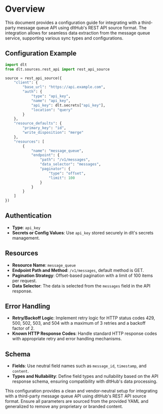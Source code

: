 # Overview

This document provides a configuration guide for integrating with a third-party message queue API using dltHub's REST API source format. The integration allows for seamless data extraction from the message queue service, supporting various sync types and configurations.

## Configuration Example

```python
import dlt
from dlt.sources.rest_api import rest_api_source

source = rest_api_source({
    "client": {
        "base_url": "https://api.example.com",
        "auth": {
            "type": "api_key",
            "name": "api_key",
            "api_key": dlt.secrets["api_key"],
            "location": "query"
        }
    },
    "resource_defaults": {
        "primary_key": "id",
        "write_disposition": "merge"
    },
    "resources": [
        {
            "name": "message_queue",
            "endpoint": {
                "path": "/v1/messages",
                "data_selector": "messages",
                "paginator": {
                    "type": "offset",
                    "limit": 100
                }
            }
        }
    ]
})
```

## Authentication

- **Type**: `api_key`
- **Secrets or Config Values**: Use `api_key` stored securely in dlt's secrets management.

## Resources

- **Resource Name**: `message_queue`
- **Endpoint Path and Method**: `/v1/messages`, default method is GET.
- **Pagination Strategy**: Offset-based pagination with a limit of 100 items per request.
- **Data Selector**: The data is selected from the `messages` field in the API response.

## Error Handling

- **Retry/Backoff Logic**: Implement retry logic for HTTP status codes 429, 500, 502, 503, and 504 with a maximum of 3 retries and a backoff factor of 2.
- **Known HTTP Response Codes**: Handle standard HTTP response codes with appropriate retry and error handling mechanisms.

## Schema

- **Fields**: Use neutral field names such as `message_id`, `timestamp`, and `content`.
- **Types and Nullability**: Define field types and nullability based on the API response schema, ensuring compatibility with dltHub's data processing.

This configuration provides a clean and vendor-neutral setup for integrating with a third-party message queue API using dltHub's REST API source format. Ensure all parameters are sourced from the provided YAML and generalized to remove any proprietary or branded content.